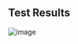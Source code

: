 ## Test Results
![image](https://github.com/Sunnyvats01/fyle-assignment/assets/106989911/ac0dc76a-3779-4118-8e93-e7f590c89016)
